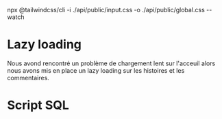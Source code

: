 npx @tailwindcss/cli -i ./api/public/input.css -o ./api/public/global.css --watch


# Lazy loading
Nous avond rencontré un problème de chargement lent sur l'acceuil alors nous avons mis en place un lazy loading sur les histoires et les commentaires.

# Script SQL
